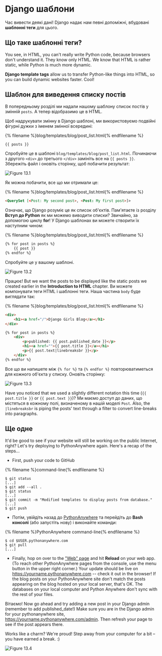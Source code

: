 # Django шаблони

Час вивести деякі дані! Django надає нам певні допоміжні, вбудовані **шаблонні теги** для цього.

## Що таке шаблонні теги?

You see, in HTML, you can't really write Python code, because browsers don't understand it. They know only HTML. We know that HTML is rather static, while Python is much more dynamic.

**Django template tags** allow us to transfer Python-like things into HTML, so you can build dynamic websites faster. Cool!

## Шаблон для виведення списку постів

В попередньому розділі ми надали нашому шаблону список постів у змінній `posts`. А тепер відобразимо це в HTML.

Щоб надрукувати змінну в Django шаблоні, ми використовуємо подвійні фігурні дужки з іменем змінної всередині:

{% filename %}blog/templates/blog/post_list.html{% endfilename %}

```html
{{ posts }}
```

Спробуйте це в шаблоні `blog/templates/blog/post_list.html`. Починаючи з другого `<div>` до третього `</div>` замініть все на `{{ posts }}`. Збережіть файл і оновіть сторінку, щоб побачити результат:

![Figure 13.1](images/step1.png)

Як можна побачити, все що ми отримали це:

{% filename %}blog/templates/blog/post_list.html{% endfilename %}

```html
<QuerySet [<Post: My second post>, <Post: My first post>]>
```

Означає, що Django розуміє це як список об'єктів. Пам'ятаєте із розділу **Вступ до Python** як ми можемо виводити списки? Звичайно, за допомогою циклу **for**! У Django шаблонах ви можете створити їх наступним чином:

{% filename %}blog/templates/blog/post_list.html{% endfilename %}

```html
{% for post in posts %}
    {{ post }}
{% endfor %}
```

Спробуйте це у вашому шаблоні.

![Figure 13.2](images/step2.png)

Працює! But we want the posts to be displayed like the static posts we created earlier in the **Introduction to HTML** chapter. Ви можете компонувати теги HTML і шаблонні теги. Наша частина `body` буде виглядати так:

{% filename %}blog/templates/blog/post_list.html{% endfilename %}

```html
<div>
    <h1><a href="/">Django Girls Blog</a></h1>
</div>

{% for post in posts %}
    <div>
        <p>published: {{ post.published_date }}</p>
        <h1><a href="">{{ post.title }}</a></h1>
        <p>{{ post.text|linebreaksbr }}</p>
    </div>
{% endfor %}
```

Все що ви напишете між `{% for %}` та `{% endfor %}` повторюватиметься для кожного об'єкта у списку. Оновіть сторінку:

![Figure 13.3](images/step3.png)

Have you noticed that we used a slightly different notation this time (`{{ post.title }}` or `{{ post.text }}`)? Ми маємо доступ до даних, що містяться в кожному полі, визначеному в нашій моделі `Post`. Also, the `|linebreaksbr` is piping the posts' text through a filter to convert line-breaks into paragraphs.

## Ще одне

It'd be good to see if your website will still be working on the public Internet, right? Let's try deploying to PythonAnywhere again. Here's a recap of the steps…

* First, push your code to GitHub

{% filename %}command-line{% endfilename %}

    $ git status
    [...]
    $ git add --all .
    $ git status
    [...]
    $ git commit -m "Modified templates to display posts from database."
    [...]
    $ git push
    

* Потім, увійдіть назад до [PythonAnywhere](https://www.pythonanywhere.com/consoles/) та перейдіть до **Bash консолі** (або запустіть нову) і виконайте команди:

{% filename %}PythonAnywhere command-line{% endfilename %}

    $ cd $USER.pythonanywhere.com
    $ git pull
    [...]
    

* Finally, hop on over to the ["Web" page](https://www.pythonanywhere.com/web_app_setup/) and hit **Reload** on your web app. (To reach other PythonAnywhere pages from the console, use the menu button in the upper right corner.) Your update should be live on https://yourname.pythonanywhere.com -- check it out in the browser! If the blog posts on your PythonAnywhere site don't match the posts appearing on the blog hosted on your local server, that's OK. The databases on your local computer and Python Anywhere don't sync with the rest of your files.

Вітаємо! Now go ahead and try adding a new post in your Django admin (remember to add published_date!) Make sure you are in the Django admin for your pythonanywhere site, https://yourname.pythonanywhere.com/admin. Then refresh your page to see if the post appears there.

Works like a charm? We're proud! Step away from your computer for a bit – you have earned a break. :)

![Figure 13.4](images/donut.png)
